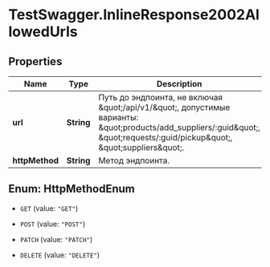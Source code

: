 # TestSwagger.InlineResponse2002AllowedUrls

## Properties

Name | Type | Description | Notes
------------ | ------------- | ------------- | -------------
**url** | **String** | Путь до эндпоинта, не включая \&quot;/api/v1/\&quot;, допустимые варианты: \&quot;products/add_suppliers/:guid\&quot;, \&quot;requests/:guid/pickup\&quot;, \&quot;suppliers\&quot;. | [optional] 
**httpMethod** | **String** | Метод эндпоинта. | [optional] 



## Enum: HttpMethodEnum


* `GET` (value: `"GET"`)

* `POST` (value: `"POST"`)

* `PATCH` (value: `"PATCH"`)

* `DELETE` (value: `"DELETE"`)




